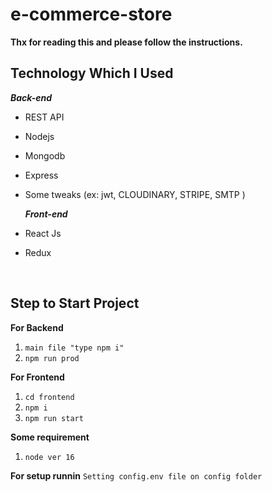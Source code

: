 # e-commerce-store

**Thx for reading this and please follow the instructions.**


 ## Technology Which I Used
   ***Back-end***

 - REST API
 - Nodejs
 - Mongodb
 - Express
 - Some tweaks (ex: jwt, CLOUDINARY, STRIPE, SMTP )

   ***Front-end***
   
 - React Js
 - Redux

<br />

 ## Step to Start Project
 
**For Backend**
 1. `main file "type npm i"`
 1. `npm run prod`

**For Frontend**

 1. `cd frontend`
 2. `npm i`
 3. `npm run start`

**Some requirement**
 1. `node ver 16`

**For setup runnin**
`Setting config.env file on config folder`


